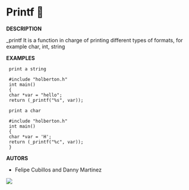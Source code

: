# Printf 📜

**DESCRIPTION**

_printf It is a function in charge of printing different types of formats, for example char, int, string

**EXAMPLES**
     
     print a string

     #include "holberton.h"
     int main()
     {
     char *var = "hello";
     return (_printf("%s", var));
     
     print a char
     
     #include "holberton.h"
     int main()
     {
     char *var = 'H';
     return (_printf("%c", var));
     }
     
**AUTORS**
* Felipe Cubillos and Danny Martinez

![](https://www.holbertonschool.com/holberton-logo.png)
